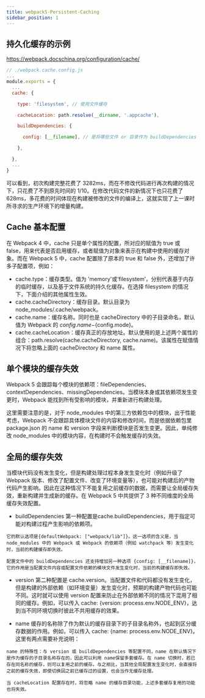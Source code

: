 ```yaml
---
title: webpack5-Persistent-Caching
sidebar_position: 1
---
```


## 持久化缓存的示例
https://webpack.docschina.org/configuration/cache/

```js
// ./webpack.cache.config.js
...
module.exports = {
  ...
  cache: {

    type: 'filesystem', // 使用文件缓存

    cacheLocation: path.resolve(__dirname, '.appcache'),

    buildDependencies: {

      config: [__filename], // 是将哪些文件 or 目录作为 buildDependencies 如果文件发生改变，则缓存失效

    },

  },
  ...
}
```

可以看到，初次构建完整花费了 3282ms，而在不修改代码进行再次构建的情况下，只花费了不到原先时间的 1/10。在修改代码文件的新情况下也只花费了 628ms，多花费的时间体现在构建被修改的文件的编译上，这就实现了上一课时所寻求的生产环境下的增量构建。

## Cache 基本配置
在 Webpack 4 中，cache 只是单个属性的配置，所对应的赋值为 true 或 false，用来代表是否启用缓存，或者赋值为对象来表示在构建中使用的缓存对象。而在 Webpack 5 中，cache 配置除了原本的 true 和 false 外，还增加了许多子配置项，例如：
* cache.type：缓存类型。值为 'memory'或‘filesystem’，分别代表基于内存的临时缓存，以及基于文件系统的持久化缓存。在选择 filesystem 的情况下，下面介绍的其他属性生效。
* cache.cacheDirectory：缓存目录。默认目录为 node_modules/.cache/webpack。
* cache.name：缓存名称。同时也是 cacheDirectory 中的子目录命名，默认值为 Webpack 的 ${config.name}-${config.mode}。
* cache.cacheLocation：缓存真正的存放地址。默认使用的是上述两个属性的组合：path.resolve(cache.cacheDirectory, cache.name)。该属性在赋值情况下将忽略上面的 cacheDirectory 和 name 属性。


## 单个模块的缓存失效
Webpack 5 会跟踪每个模块的依赖项：fileDependencies、contextDependencies、missingDependencies。当模块本身或其依赖项发生变更时，Webpack 能找到所有受影响的模块，并重新进行构建处理。

这里需要注意的是，对于 node_modules 中的第三方依赖包中的模块，出于性能考虑，Webpack 不会跟踪具体模块文件的内容和修改时间，而是依据依赖包里package.json 的 name 和 version 字段来判断模块是否发生变更。因此，单纯修改 node_modules 中的模块内容，在构建时不会触发缓存的失效。

## 全局的缓存失效
当模块代码没有发生变化，但是构建处理过程本身发生变化时（例如升级了 Webpack 版本、修改了配置文件、改变了环境变量等），也可能对构建后的产物代码产生影响。因此在这种情况下不能复用之前缓存的数据，而需要让全局缓存失效，重新构建并生成新的缓存。在 Webpack 5 中共提供了 3 种不同维度的全局缓存失效配置。

* buildDependencies
第一种配置是cache.buildDependencies，用于指定可能对构建过程产生影响的依赖项。
```
它的默认选项是{defaultWebpack: ["webpack/lib"]}。这一选项的含义是，当 node_modules 中的 Webpack 或 Webpack 的依赖项（例如 watchpack 等）发生变化时，当前的构建缓存即失效。

配置文件中的 buildDependencies 还支持增加另一种选项 {config: [__filename]}，它的作用是当配置文件内容或配置文件依赖的模块文件发生变化时，当前的构建缓存即失效。
```
* version
第二种配置是 cache.version。当配置文件和代码都没有发生变化，但是构建的外部依赖（如环境变量）发生变化时，预期的构建产物代码也可能不同。这时就可以使用 version 配置来防止在外部依赖不同的情况下混用了相同的缓存。例如，可以传入 cache: {version: process.env.NODE_ENV}，达到当不同环境切换时彼此不共用缓存的效果。

* name
缓存的名称除了作为默认的缓存目录下的子目录名称外，也起到区分缓存数据的作用。例如，可以传入 cache: {name: process.env.NODE_ENV}。这里有两点需要补充说明：
```
name 的特殊性：与 version 或 buildDependencies 等配置不同，name 在默认情况下是作为缓存的子目录名称存在的，因此可以利用 name保留多套缓存。在 name 切换时，若已存在同名称的缓存，则可以复用之前的缓存。与之相比，当其他全局配置发生变化时，会直接将之前的缓存失效，即使切换回之前已缓存过的设置，也会当作无缓存处理。

当 cacheLocation 配置存在时，将忽略 name 的缓存目录功能，上述多套缓存复用的功能也将失效。
```



